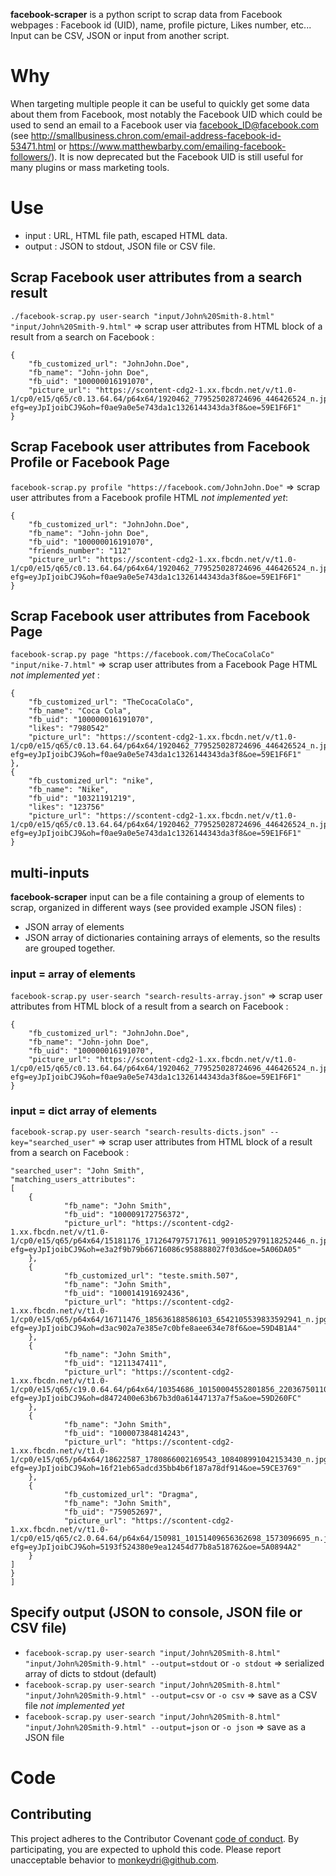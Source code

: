 **facebook-scraper** is a  python script to scrap data from Facebook webpages : Facebook id (UID), name, profile picture, Likes number, etc... Input can be CSV, JSON or input from another script. 

# Why

When targeting multiple people it can be useful to quickly get some data about them from Facebook, most notably the Facebook UID which could be used to send an email to a Facebook user via facebook_ID@facebook.com (see http://smallbusiness.chron.com/email-address-facebook-id-53471.html or https://www.matthewbarby.com/emailing-facebook-followers/). It is now deprecated but the Facebook UID is still useful for many plugins or mass marketing tools.

# Use

- input : URL, HTML file path, escaped HTML data. 
- output : JSON to stdout, JSON file or CSV file.

## Scrap Facebook user attributes from a search result

`./facebook-scrap.py user-search "input/John%20Smith-8.html" "input/John%20Smith-9.html"` => scrap user attributes from HTML block of a result from a search on Facebook :

```
{
	"fb_customized_url": "JohnJohn.Doe",
	"fb_name": "John-john Doe",
	"fb_uid": "100000016191070",
	"picture_url": "https://scontent-cdg2-1.xx.fbcdn.net/v/t1.0-1/cp0/e15/q65/c0.13.64.64/p64x64/1920462_779525028724696_446426524_n.jpg?efg=eyJpIjoibCJ9&oh=f0ae9a0e5e743da1c1326144343da3f8&oe=59E1F6F1"
}
```

## Scrap Facebook user attributes from Facebook Profile or Facebook Page

`facebook-scrap.py profile "https://facebook.com/JohnJohn.Doe"` => scrap user attributes from a Facebook profile HTML  *not implemented yet*:

```
{
	"fb_customized_url": "JohnJohn.Doe",
	"fb_name": "John-john Doe",
	"fb_uid": "100000016191070",
	"friends_number": "112"
	"picture_url": "https://scontent-cdg2-1.xx.fbcdn.net/v/t1.0-1/cp0/e15/q65/c0.13.64.64/p64x64/1920462_779525028724696_446426524_n.jpg?efg=eyJpIjoibCJ9&oh=f0ae9a0e5e743da1c1326144343da3f8&oe=59E1F6F1"
}
```

## Scrap Facebook user attributes from Facebook Page

`facebook-scrap.py page "https://facebook.com/TheCocaColaCo" "input/nike-7.html"` => scrap user attributes from a Facebook Page HTML *not implemented yet* :

```
{
	"fb_customized_url": "TheCocaColaCo",
	"fb_name": "Coca Cola",
	"fb_uid": "100000016191070",
	"likes": "7980542"
	"picture_url": "https://scontent-cdg2-1.xx.fbcdn.net/v/t1.0-1/cp0/e15/q65/c0.13.64.64/p64x64/1920462_779525028724696_446426524_n.jpg?efg=eyJpIjoibCJ9&oh=f0ae9a0e5e743da1c1326144343da3f8&oe=59E1F6F1"
},
{
	"fb_customized_url": "nike",
	"fb_name": "Nike",
	"fb_uid": "10321191219",
	"likes": "123756"
	"picture_url": "https://scontent-cdg2-1.xx.fbcdn.net/v/t1.0-1/cp0/e15/q65/c0.13.64.64/p64x64/1920462_779525028724696_446426524_n.jpg?efg=eyJpIjoibCJ9&oh=f0ae9a0e5e743da1c1326144343da3f8&oe=59E1F6F1"
}
```

## multi-inputs

**facebook-scraper** input can be a file containing a group of elements to scrap, organized in different ways (see provided example JSON files) :
- JSON array of elements
- JSON array of dictionaries containing arrays of elements, so the results are grouped together.

### input = array of elements

`facebook-scrap.py user-search "search-results-array.json"` => scrap user attributes from HTML block of a result from a search on Facebook :

```
{
	"fb_customized_url": "JohnJohn.Doe",
	"fb_name": "John-john Doe",
	"fb_uid": "100000016191070",
	"picture_url": "https://scontent-cdg2-1.xx.fbcdn.net/v/t1.0-1/cp0/e15/q65/c0.13.64.64/p64x64/1920462_779525028724696_446426524_n.jpg?efg=eyJpIjoibCJ9&oh=f0ae9a0e5e743da1c1326144343da3f8&oe=59E1F6F1"
}
```
### input = dict array of elements

`facebook-scrap.py user-search "search-results-dicts.json" --key="searched_user"` => scrap user attributes from HTML block of a result from a search on Facebook :

```
"searched_user": "John Smith",
"matching_users_attributes":
[
	{
			"fb_name": "John Smith",
			"fb_uid": "100009172756372",
			"picture_url": "https://scontent-cdg2-1.xx.fbcdn.net/v/t1.0-1/cp0/e15/q65/p64x64/15181176_1712647975717611_9091052979118252446_n.jpg?efg=eyJpIjoibCJ9&oh=e3a2f9b79b66716086c958888027f03d&oe=5A06DA05"
	},
	{
			"fb_customized_url": "teste.smith.507",
			"fb_name": "John Smith",
			"fb_uid": "100014191692436",
			"picture_url": "https://scontent-cdg2-1.xx.fbcdn.net/v/t1.0-1/cp0/e15/q65/p64x64/16711476_185636188586103_6542105539833592941_n.jpg?efg=eyJpIjoibCJ9&oh=d3ac902a7e385e7c0bfe8aee634e78f6&oe=59D4B1A4"
	},
	{
			"fb_name": "John Smith",
			"fb_uid": "1211347411",
			"picture_url": "https://scontent-cdg2-1.xx.fbcdn.net/v/t1.0-1/cp0/e15/q65/c19.0.64.64/p64x64/10354686_10150004552801856_220367501106153455_n.jpg?efg=eyJpIjoibCJ9&oh=d8472400e63b67b3d0a61447137a7f5a&oe=59D260FC"
	},
	{
			"fb_name": "John Smith",
			"fb_uid": "100007384814243",
			"picture_url": "https://scontent-cdg2-1.xx.fbcdn.net/v/t1.0-1/cp0/e15/q65/p64x64/18622587_1780866002169543_108408991042153430_n.jpg?efg=eyJpIjoibCJ9&oh=16f21eb65adcd35bb4b6f187a78df914&oe=59CE3769"
	},
	{
			"fb_customized_url": "Dragma",
			"fb_name": "John Smith",
			"fb_uid": "759052697",
			"picture_url": "https://scontent-cdg2-1.xx.fbcdn.net/v/t1.0-1/cp0/e15/q65/c2.0.64.64/p64x64/150981_10151409656362698_1573096695_n.jpg?efg=eyJpIjoibCJ9&oh=5193f524380e9ea12454d77b8a518762&oe=5A0894A2"
	}
]
}
]
```

## Specify output (JSON to console, JSON file or CSV file)

- `facebook-scrap.py user-search "input/John%20Smith-8.html" "input/John%20Smith-9.html" --output=stdout` or `-o stdout` => serialized array of dicts to stdout (default)
- `facebook-scrap.py user-search "input/John%20Smith-8.html" "input/John%20Smith-9.html" --output=csv` or `-o csv` => save as a CSV file *not implemented yet*
- `facebook-scrap.py user-search "input/John%20Smith-8.html" "input/John%20Smith-9.html" --output=json` or `-o json` => save as a JSON file

# Code

## Contributing

This project adheres to the Contributor Covenant [code of conduct](code-of-conduct.md).
By participating, you are expected to uphold this code. Please report unacceptable behavior to monkeydri@github.com.
